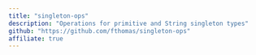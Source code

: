 ```yaml
---
title: "singleton-ops"
description: "Operations for primitive and String singleton types"
github: "https://github.com/fthomas/singleton-ops"
affiliate: true
---
```

